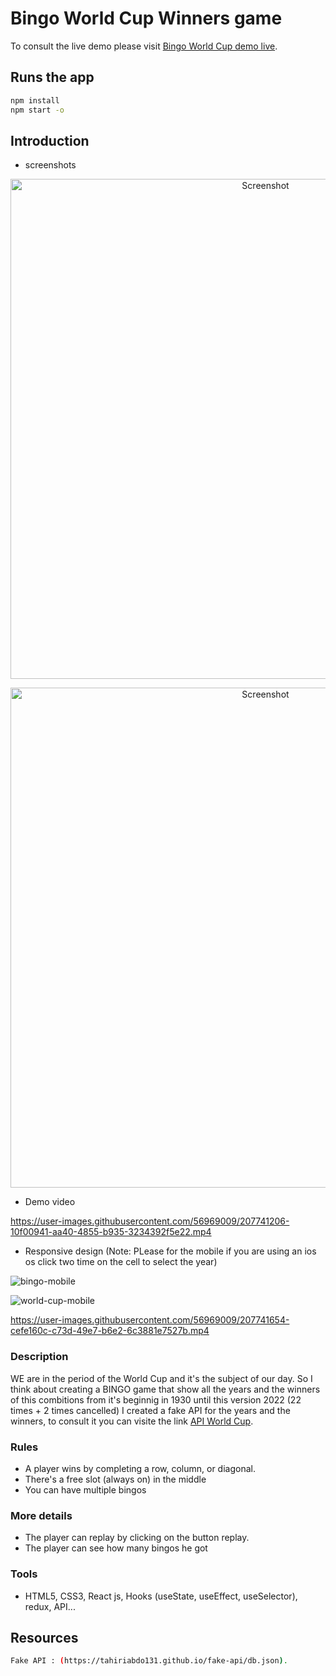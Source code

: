 # Bingo World Cup Winners game

To consult the live demo please visit [Bingo World Cup demo live](https://tahiriabdo131.github.io/bingo-world-cup/).

## Runs the app

```sh
npm install
npm start -o
```

## Introduction

- screenshots

<p align="center">
    <img alt="Screenshot" src="https://user-images.githubusercontent.com/56969009/207665509-75f0717b-bd9c-4efd-9f65-6aed95066c11.png" width="800">
</p>

<p align="center">
    <img alt="Screenshot" src="https://user-images.githubusercontent.com/56969009/207665674-63cc20f0-6f9d-4318-9e52-e915ea775a90.png" width="800">
</p>

- Demo video

https://user-images.githubusercontent.com/56969009/207741206-10f00941-aa40-4855-b935-3234392f5e22.mp4


- Responsive design (Note: PLease for the mobile if you are using an ios os click two time on the cell to select the year)

![bingo-mobile](https://user-images.githubusercontent.com/56969009/207741659-326640ca-3387-48dc-9ed7-1077b3359a59.jpeg)

![world-cup-mobile](https://user-images.githubusercontent.com/56969009/207741660-d5f0de9e-c8ce-4d1c-a90d-90ef96d8522b.jpeg)

https://user-images.githubusercontent.com/56969009/207741654-cefe160c-c73d-49e7-b6e2-6c3881e7527b.mp4



### Description
WE are in the period of the World Cup and it's the subject of our day.
So I think about creating a BINGO game that show all the years and the winners of this combitions from it's beginnig in 1930 until this version 2022 (22 times + 2 times cancelled)
I created a fake API for the years and the winners, to consult it you can visite the link [API World Cup](https://tahiriabdo131.github.io/fake-api/db.json).

### Rules

- A player wins by completing a row, column, or diagonal.
- There's a free slot (always on) in the middle
- You can have multiple bingos

### More details
- The player can replay by clicking on the button replay.
- The player can see how many bingos he got


### Tools
- HTML5, CSS3, React js, Hooks (useState, useEffect, useSelector), redux, API...


## Resources

```sh
Fake API : (https://tahiriabdo131.github.io/fake-api/db.json).
```